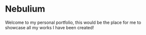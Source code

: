 <h1>Nebulium</h1>
Welcome to my personal portfolio, this would be the place for me to showcase all my works I have been created!